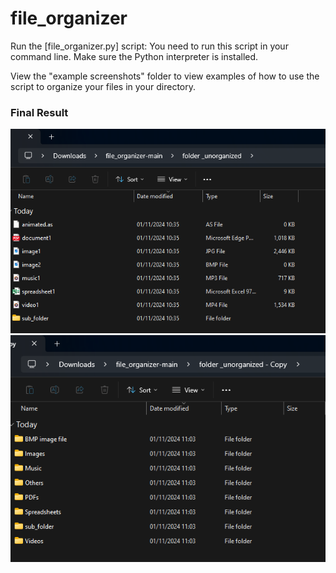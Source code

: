 # file_organizer

Run the [file_organizer.py] script: You need to run this script in your command line. Make sure the Python interpreter is installed.

View the "example screenshots" folder to view examples of how to use the script to organize your files in your directory.

### Final Result
 ![Analysis](<example_screenshots/step2_view_file_to_organize.png>)
 ![Analysis](<example_screenshots/step6_view_organized_file_with_additional_folder.png>)

